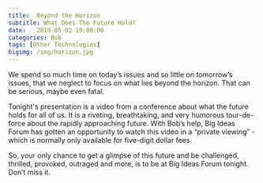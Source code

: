```yaml
---
title:  Beyond the Horizon
subtitle: What Does The Future Hold?
date:   2019-05-02 19:00:00
categories: Bob
tags: [Other Technologies]
bigimg: /img/horizon.jpg
---
```


We spend so much time on today’s issues and so little on tomorrow’s issues, that we neglect to focus on what lies beyond the horizon. That can be serious, maybe even fatal. 

Tonight's presentation is a video from a conference about what the future holds for all of us. It is a riveting, breathtaking, and very humorous tour-de-force about the rapidly approaching future. With Bob’s help, Big Ideas Forum has gotten an opportunity to watch this video in a “private viewing” - which is normally only available for five-digit dollar fees. 

So, your only chance to get a glimpse of this future and be challenged, thrilled, provoked, outraged and more,  is to be at Big Ideas Forum tonight. Don’t miss it.